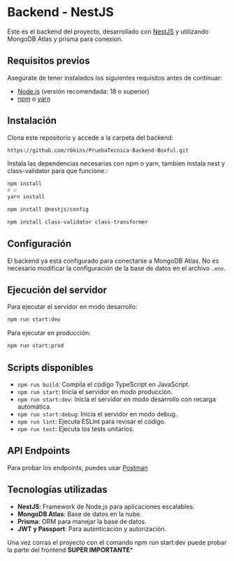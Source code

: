 # Backend - NestJS

Este es el backend del proyecto, desarrollado con [NestJS](https://nestjs.com/) y utilizando MongoDB Atlas y prisma para conexion.

## Requisitos previos

Asegúrate de tener instalados los siguientes requisitos antes de continuar:
- [Node.js](https://nodejs.org/) (versión recomendada: 18 o superior)
- [npm](https://www.npmjs.com/) o [yarn](https://yarnpkg.com/)

## Instalación

Clona este repositorio y accede a la carpeta del backend:

```sh
https://github.com/rbkins/PruebaTecnica-Backend-Boxful.git
```

Instala las dependencias necesarias con npm o yarn, tambien instala nest y class-validator para que funcione.:

```sh
npm install
# o
yarn install

npm install @nestjs/config

npm install class-validator class-transformer

```

## Configuración

El backend ya está configurado para conectarse a MongoDB Atlas. No es necesario modificar la configuración de la base de datos en el archivo `.env`.

## Ejecución del servidor

Para ejecutar el servidor en modo desarrollo:

```sh
npm run start:dev
```

Para ejecutar en producción:

```sh
npm run start:prod
```

## Scripts disponibles

- `npm run build`: Compila el código TypeScript en JavaScript.
- `npm run start`: Inicia el servidor en modo producción.
- `npm run start:dev`: Inicia el servidor en modo desarrollo con recarga automática.
- `npm run start:debug`: Inicia el servidor en modo debug.
- `npm run lint`: Ejecuta ESLint para revisar el código.
- `npm run test`: Ejecuta los tests unitarios.

## API Endpoints

Para probar los endpoints, puedes usar [Postman](https://www.postman.com/)

## Tecnologías utilizadas

- **NestJS**: Framework de Node.js para aplicaciones escalables.
- **MongoDB Atlas**: Base de datos en la nube.
- **Prisma**: ORM para manejar la base de datos.
- **JWT y Passport**: Para autenticación y autorización.




Una vez corras el proyecto con el comando 
npm run start:dev
puede probar la parte del  frontend ******SUPER IMPORTANTE*******
